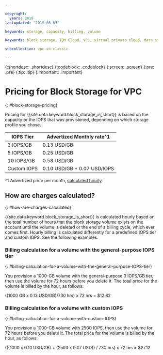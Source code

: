 ```yaml
---

copyright:
  years: 2019
lastupdated: "2019-06-03"

keywords: storage, capacity, billing, volume

keywords: block storage, IBM Cloud, VPC, virtual private cloud, data storage

subcollection: vpc-on-classic

---
```


{:shortdesc: .shortdesc}
{:codeblock: .codeblock}
{:screen: .screen}
{:pre: .pre}
{:tip: .tip}
{:important: .important}

# Pricing for Block Storage for VPC
{: #block-storage-pricing}

Pricing for {{site.data.keyword.block_storage_is_short}} is based on the capacity or the IOPS that was provisioned, depending on which storage profile you chose.

| IOPS Tier  | Advertized Monthly rate^1 |
|------------|--------------|
|  3 IOPS/GB |  0.13 USD/GB |
|  5 IOPS/GB |  0.25 USD/GB |
| 10 IOPS/GB |  0.58 USD/GB |
| Custom IOPS| 0.10 USD/GB + 0.07 USD/IOPS |

^1 Advertized price per month, [calculated hourly](#how-are-charges-calculated).

## How are charges calculated?
{: #how-are-charges-calculated}

{{site.data.keyword.block_storage_is_short}} is calculated hourly based on the total number of hours that the block storage volume exists on the account until the volume is deleted or the end of a billing cycle, which ever comes first. Hourly billing is calculated differently for a predefined IOPS tier and custom IOPS. See the following examples.

### Billing calculation for a volume with the general-purpose IOPS tier
{: #billing-calculation-for-a-volume-with-the-general-purpose-IOPS-tier}

You provision a 1000-GB volume with the general-purpose 3 IOPS/GB tier, then use the volume for 72 hours before you delete it. The total price for the volume is billed by the hour, as follows:

((1000 GB x 0.13 USD/GB)/730 hrs) x 72 hrs = $12.82

### Billing calculation for a volume with custom IOPS
{: #billing-calculation-for-a-volume-with-custom-IOPS}

You provision a 1000-GB volume with 2500 IOPS, then use the volume for 72 hours before you delete it. The total price for the volume is billed by the hour, as follows:

(((1000 x 0.10 USD/GB) + (2500 x 0.07 USD)) / 730 hrs) x 72 hrs = $27.12

